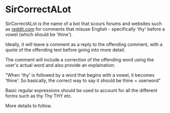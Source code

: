 SirCorrectALot
===============

SirCorrectALot is the name of a bot that scours forums and websites such
as [reddit.com](http://www.reddit.com) for comments that misuse English - 
specifically 'thy' before a vowel (which should be 'thine'). 

Ideally, it will leave a comment as a reply to the offending comment, with a 
quote of the offending text before going into more detail. 

The comment will include a correction of the offending word using the
user's actual word and also provide an explaination:

"When 'thy' is followed by a word that begins with a vowel, it becomes 'thine'.
So basically, the correct way to say it should be thine + userword"

Basic regular expressions should be used to account for all the different forms
such as thy Thy THY etc. 

More details to follow. 

